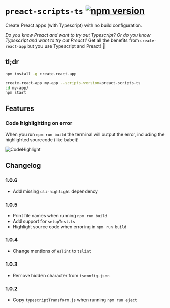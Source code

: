 # `preact-scripts-ts` [![npm version](https://badge.fury.io/js/react-scripts-ts.svg)](https://badge.fury.io/js/react-scripts-ts)

Create Preact apps (with Typescript) with no build configuration.

_Do you know Preact and want to try out Typescript? Or do you know Typescript and want to try out Preact?_ Get all the benefits from `create-react-app` but you use Typescript and Preact! 🚀

## tl;dr

```sh
npm install -g create-react-app

create-react-app my-app --scripts-version=preact-scripts-ts
cd my-app/
npm start
```

## Features

### Code highlighting on error
When you run `npm run build` the terminal will output the error, including the highlighted sourecode (like babel)!

![CodeHighlight](https://cloud.githubusercontent.com/assets/175278/22310149/1ee66ccc-e346-11e6-83ff-e3a053701fb4.gif)

## Changelog

### 1.0.6
* Add missing `cli-highlight` dependency

### 1.0.5
* Print file names when running `npm run build`
* Add support for `setupTest.ts`
* Highlight source code when erroring in `npm run build`

### 1.0.4
* Change mentions of `eslint` to `tslint`

### 1.0.3
* Remove hidden character from `tsconfig.json`

### 1.0.2
* Copy `typescriptTransform.js` when running `npm run eject`
